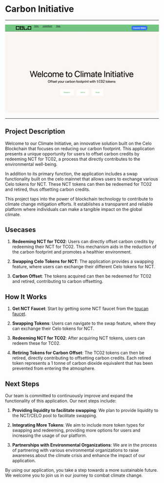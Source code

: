 # Carbon Initiative
---
![](assets/ci.png)

---

## Project Description
Welcome to our Climate Initiative, an innovative solution built on the Celo Blockchain that focuses on reducing our carbon footprint. This application presents a unique opportunity for users to offset carbon credits by redeeming NCT for TC02, a process that directly contributes to the environmental well-being.

In addition to its primary function, the application includes a swap functionality built on the celo mainnet that allows users to exchange various Celo tokens for NCT. These NCT tokens can then be redeemed for TC02 and retired, thus offsetting carbon credits.

This project taps into the power of blockchain technology to contribute to climate change mitigation efforts. It establishes a transparent and reliable platform where individuals can make a tangible impact on the global climate.

## Usecases
1. **Redeeming NCT for TC02**: Users can directly offset carbon credits by redeeming their NCT for TC02. This mechanism aids in the reduction of the carbon footprint and promotes a healthier environment.

2. **Swapping Celo Tokens for NCT**: The application provides a swapping feature, where users can exchange their different Celo tokens for NCT. 

3. **Carbon Offset**: The tokens acquired can then be redeemed for TC02 and retired, contributing to carbon offsetting.

## How It Works
1. **Get NCT Faucet**: Start by getting some NCT faucet from the [toucan faucet](https://faucet.toucan.earth/).

2. **Swapping Tokens**: Users can navigate to the swap feature, where they can exchange their Celo tokens for NCT.

3. **Redeeming NCT for TC02**: After acquiring NCT tokens, users can redeem these for TC02.

4. **Retiring Tokens for Carbon Offset**: The TC02 tokens can then be retired, directly contributing to offsetting carbon credits. Each retired token represents a 1 tonne of carbon dioxide equivalent that has been prevented from entering the atmosphere.

## Next Steps
Our team is committed to continuously improve and expand the functionality of this application. Our next steps include:

1. **Providing liquidity to facilitate swapping**: We plan to provide liquidity to the NCT/CELO pool to facilitate swapping.

2. **Integrating More Tokens**: We aim to include more token types for swapping and redeeming, providing more options for users and increasing the usage of our platform.

3. **Partnerships with Environmental Organizations**: We are in the process of partnering with various environmental organizations to raise awareness about the climate crisis and enhance the impact of our application.

By using our application, you take a step towards a more sustainable future. We welcome you to join us in our journey to combat climate change.
